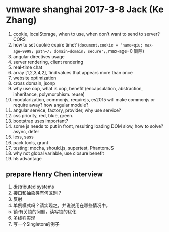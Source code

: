 # vmware shanghai 2017-3-8 Jack (Ke Zhang)

1. cookie, localStorage, when to use, when don't want to send to server? CORS
1. how to set cookie expire time? (`document.cookie = 'name=qiu; max-age=9999; path=/; domain=domain; secure';`, max-age=0 删除)
1. angular directives usage
1. server rendering, client rendering
1. real-time chat
1. array [1,2,3,4,2], find values that appears more than once
1. website optimization
1. cross domain, jsonp
1. why use oop, what is oop, benefit (encapsulation, abstraction, inheritance, polymorphism. reuse)
1. modularization, commonjs, requirejs, es2015 will make commonjs or require away? how angular module?
1. angular service, factory, provider, why use service?
1. css priority, red, blue, green.
1. bootstrap uses important?
1. some js needs to put in front, resulting loading DOM slow, how to solve? async, defer
1. less, sass
1. pack tools, grunt
1. testing: mocha, should.js, supertest, PhantomJS
1. why not global variable, use closure benefit
1. h5 advantage

## prepare Henry Chen interview

1. distributed systems
1. 接口和抽象类有何区别？
1. 反射
1. 单例模式吗？请实现之，并说说用在哪些情况中。
1. 锁:有关锁的问题，读写锁的优化
1. 多线程实现
1. 写一个Singleton的例子